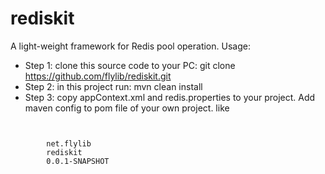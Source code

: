 # rediskit
A light-weight framework for Redis pool operation.
Usage:
 - Step 1: clone this source code to your PC:  git clone https://github.com/flylib/rediskit.git
 - Step 2: in this project run: mvn clean install
 - Step 3: copy appContext.xml and redis.properties to your project. Add maven config to pom file of 
your own project.
like <br/> 
<code>
	<dependency>
		<groupId>net.flylib</groupId>
		<artifactId>rediskit</artifactId>
		<version>0.0.1-SNAPSHOT</version>
	</dependency>
</code>
